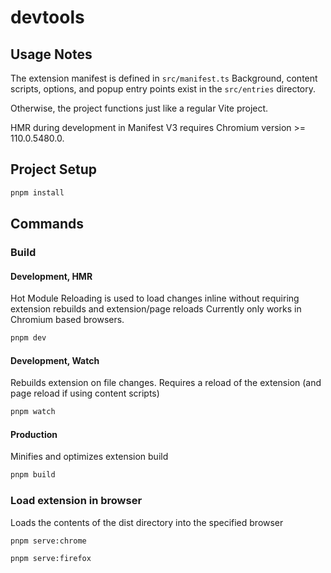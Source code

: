 # devtools

## Usage Notes

The extension manifest is defined in `src/manifest.ts`
Background, content scripts, options, and popup entry points exist in the `src/entries` directory. 


Otherwise, the project functions just like a regular Vite project.



HMR during development in Manifest V3 requires Chromium version >= 110.0.5480.0.

## Project Setup

```sh
pnpm install
```

## Commands
### Build
#### Development, HMR

Hot Module Reloading is used to load changes inline without requiring extension rebuilds and extension/page reloads
Currently only works in Chromium based browsers.
```sh
pnpm dev
```

#### Development, Watch

Rebuilds extension on file changes. Requires a reload of the extension (and page reload if using content scripts)
```sh
pnpm watch
```

#### Production

Minifies and optimizes extension build
```sh
pnpm build
```

### Load extension in browser

Loads the contents of the dist directory into the specified browser
```sh
pnpm serve:chrome
```

```sh
pnpm serve:firefox
```
